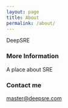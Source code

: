 ```yaml
---
layout: page
title: About
permalink: /about/
---
```


DeepSRE

### More Information

A place about SRE

### Contact me

[master@deepsre.com](mailto:master@deepsre.com)
